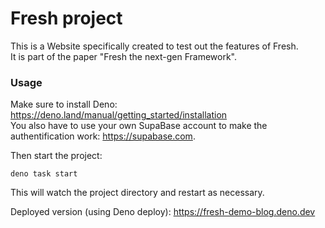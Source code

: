 # Fresh project

This is a Website specifically created to test out the features of Fresh.<br>
It is part of the paper "Fresh the next-gen Framework".

### Usage

Make sure to install Deno: https://deno.land/manual/getting_started/installation <br>
You also have to use your own SupaBase account to make the authentification work: https://supabase.com.


Then start the project:

```
deno task start
```

This will watch the project directory and restart as necessary.

Deployed version (using Deno deploy): https://fresh-demo-blog.deno.dev
